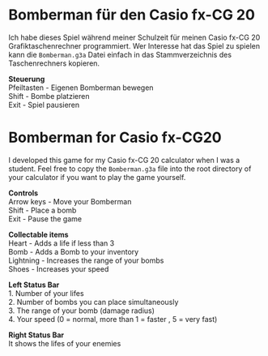# Bomberman für den Casio fx-CG 20
Ich habe dieses Spiel während meiner Schulzeit für meinen Casio fx-CG 20 Grafiktaschenrechner programmiert. Wer Interesse hat das Spiel zu spielen kann die ```Bomberman.g3a``` Datei einfach in das Stammverzeichnis des Taschenrechners kopieren.

**Steuerung**\
Pfeiltasten - Eigenen Bomberman bewegen\
Shift - Bombe platzieren\
Exit - Spiel pausieren


# Bomberman for Casio fx-CG20
I developed this game for my Casio fx-CG 20 calculator when I was a student. Feel free to copy the ```Bomberman.g3a``` file into the root directory of your calculator if you want to play the game yourself.

**Controls**\
Arrow keys - Move your Bomberman\
Shift - Place a bomb\
Exit - Pause the game

**Collectable items**\
Heart - Adds a life if less than 3\
Bomb - Adds a Bomb to your inventory\
Lightning - Increases the range of your bombs\
Shoes - Increases your speed

**Left Status Bar**\
1\. Number of your lifes\
2\. Number of bombs you can place simultaneously\
3\. The range of your bomb (damage radius)\
4\. Your speed (0 = normal, more than 1 = faster , 5 = very fast)

**Right Status Bar**\
It shows the lifes of your enemies